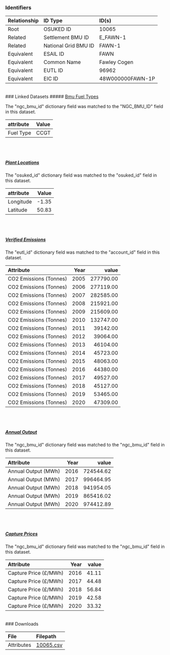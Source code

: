 ### Identifiers

| Relationship   | ID Type              | ID(s)            |
|:---------------|:---------------------|:-----------------|
| Root           | OSUKED ID            | 10065            |
| Related        | Settlement BMU ID    | E_FAWN-1         |
| Related        | National Grid BMU ID | FAWN-1           |
| Equivalent     | ESAIL ID             | FAWN             |
| Equivalent     | Common Name          | Fawley Cogen     |
| Equivalent     | EUTL ID              | 96962            |
| Equivalent     | EIC ID               | 48W000000FAWN-1P |

<br>
### Linked Datasets
##### <a href="https://raw.githubusercontent.com/OSUKED/Dictionary-Datasets/main/datasets/bmu-fuel-types/datapackage.json">Bmu Fuel Types</a>



The "ngc_bmu_id" dictionary field was matched to the "NGC_BMU_ID" field in this dataset.

| attribute   | Value   |
|:------------|:--------|
| Fuel Type   | CCGT    |

<br><br>
##### <a href="https://raw.githubusercontent.com/OSUKED/Dictionary-Datasets/main/datasets/plant-locations/datapackage.json">Plant Locations</a>



The "osuked_id" dictionary field was matched to the "osuked_id" field in this dataset.

| attribute   |   Value |
|:------------|--------:|
| Longitude   |   -1.35 |
| Latitude    |   50.83 |

<br><br>
##### <a href="https://raw.githubusercontent.com/OSUKED/Dictionary-Datasets/main/datasets/verified-emissions/datapackage.json">Verified Emissions</a>



The "eutl_id" dictionary field was matched to the "account_id" field in this dataset.

| Attribute              |   Year |     value |
|:-----------------------|-------:|----------:|
| CO2 Emissions (Tonnes) |   2005 | 277790.00 |
| CO2 Emissions (Tonnes) |   2006 | 277119.00 |
| CO2 Emissions (Tonnes) |   2007 | 282585.00 |
| CO2 Emissions (Tonnes) |   2008 | 215921.00 |
| CO2 Emissions (Tonnes) |   2009 | 215609.00 |
| CO2 Emissions (Tonnes) |   2010 | 132747.00 |
| CO2 Emissions (Tonnes) |   2011 |  39142.00 |
| CO2 Emissions (Tonnes) |   2012 |  39064.00 |
| CO2 Emissions (Tonnes) |   2013 |  46104.00 |
| CO2 Emissions (Tonnes) |   2014 |  45723.00 |
| CO2 Emissions (Tonnes) |   2015 |  48063.00 |
| CO2 Emissions (Tonnes) |   2016 |  44380.00 |
| CO2 Emissions (Tonnes) |   2017 |  49527.00 |
| CO2 Emissions (Tonnes) |   2018 |  45127.00 |
| CO2 Emissions (Tonnes) |   2019 |  53465.00 |
| CO2 Emissions (Tonnes) |   2020 |  47309.00 |

<br><br>
##### <a href="https://raw.githubusercontent.com/OSUKED/Dictionary-Datasets/main/datasets/annual-output/datapackage.json">Annual Output</a>



The "ngc_bmu_id" dictionary field was matched to the "ngc_bmu_id" field in this dataset.

| Attribute           |   Year |     value |
|:--------------------|-------:|----------:|
| Annual Output (MWh) |   2016 | 724544.62 |
| Annual Output (MWh) |   2017 | 996464.95 |
| Annual Output (MWh) |   2018 | 941954.05 |
| Annual Output (MWh) |   2019 | 865416.02 |
| Annual Output (MWh) |   2020 | 974412.89 |

<br><br>
##### <a href="https://raw.githubusercontent.com/OSUKED/Dictionary-Datasets/main/datasets/capture-prices/datapackage.json">Capture Prices</a>



The "ngc_bmu_id" dictionary field was matched to the "ngc_bmu_id" field in this dataset.

| Attribute             |   Year |   value |
|:----------------------|-------:|--------:|
| Capture Price (£/MWh) |   2016 |   41.11 |
| Capture Price (£/MWh) |   2017 |   44.48 |
| Capture Price (£/MWh) |   2018 |   56.84 |
| Capture Price (£/MWh) |   2019 |   42.58 |
| Capture Price (£/MWh) |   2020 |   33.32 |


<br>
### Downloads


| File       | Filepath                                                                              |
|:-----------|:--------------------------------------------------------------------------------------|
| Attributes | [10065.csv](https://osuked.github.io/Power-Station-Dictionary/object_attrs/10065.csv) |
